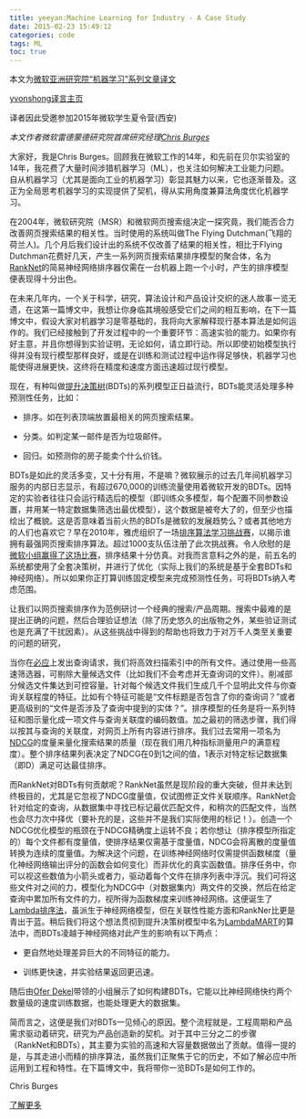 ```yaml
---
title: yeeyan:Machine Learning for Industry - A Case Study
date: 2015-02-23 15:49:12
categories: code
tags: ML
toc: true
---
```


本文为[微软亚洲研究院“机器学习”系列文章译文](http://www.msra.cn/zh-cn/research/machine-learning-group/default.aspx)

[yvonshong译言主页](http://user.yeeyan.com/articles/yvonshong/translation)

译者因此受邀参加2015年微软学生夏令营(西安)

<!-- more -->

*本文作者微软雷德蒙德研究院首席研究经理[Chris Burges](http://social.technet.microsoft.com/Profile/Chris%20Burges?WT.mc_id=Blog_MachLearn_General_DI)*

大家好，我是Chris Burges。回顾我在微软工作的14年，和先前在贝尔实验室的14年，我花费了大量时间涉猎机器学习（ML），也关注如何解决工业能力问题。自从机器学习（尤其是面向工业的机器学习）彰显其魅力以来，它也逐渐普及。这正为全局思考机器学习的实现提供了契机，得从实用角度兼算法角度优化机器学习。

在2004年，微软研究院（MSR）和微软网页搜索组决定一探究竟，我们能否合力改善网页搜索结果的相关性。当时使用的系统叫做The Flying Dutchman(飞翔的荷兰人)。几个月后我们设计出的系统不仅改善了结果的相关性，相比于Flying Dutchman花费好几天，产生一系列网页搜索结果排序模型的聚合体，名为[RankNet](http://research.microsoft.com/en-us/um/people/cburges/papers/ICML_ranking.pdf?WT.mc_id=Blog_MachLearn_General_DI)的简易神经网络排序器仅需在一台机器上跑一个小时，产生的排序模型便表现得十分出色。

在未来几年内，一个关于科学，研究，算法设计和产品设计交织的迷人故事一览无遗，在这第一篇博文中，我想让你身临其境般感受它们之间的相互影响，在下一篇博文中，假设大家对机器学习是零基础的，我将向大家解释现行基本算法是如何运作的。我们已经接触到了开发过程中的一个重要环节：高速实验的能力。如果你有好主意，并且你想得到实验证明，无论如何，请立即行动。所以即使初始模型执行得并没有现行模型那样良好，或是在训练和测试过程中运作得足够快，机器学习也能使得进展更快，这终将在精度和速度方面迅速超过现行模型。

现在，有种叫做[提升决策树](http://en.wikipedia.org/wiki/Gradient_boosted_decision_tree#Gradient_tree_boosting?WT.mc_id=Blog_MachLearn_General_DI)(BDTs)的系列模型正日益流行，BDTs能灵活处理多种预测性任务，比如：

- 排序。如在列表顶端放置最相关的网页搜索结果。

- 分类。如判定某一邮件是否为垃圾邮件。

- 回归。如预测你的房子能卖个什么价钱。


BDTs是如此的灵活多变，又十分有用，不是嘛？微软展示的过去几年间机器学习服务的内部日志显示，有超过670,000的训练流量使用着微软开发的BDTs。因特定的实验者往往只会运行精选后的模型（即训练众多模型，每个配置不同参数设置，并用某一特定数据集筛选出最优模型），这个数据是被夸大了的，但至少也描绘出了概貌。这是否意味着当前火热的BDTs是微软的发展趋势么？或者其他地方的人们也喜欢它？早在2010年，雅虎组织了一场[排序算法学习挑战赛](http://jmlr.org/proceedings/papers/v14/chapelle11a/chapelle11a.pdf?WT.mc_id=Blog_MachLearn_General_DI)，以揭示谁拥有最强网页搜索排序算法。超过1000支队伍注册了此次挑战赛。令人欣慰的是[微软小组赢得了这场比赛](http://research.microsoft.com/en-us/um/people/cburges/papers/YahooChallenge.pdf?WT.mc_id=Blog_MachLearn_General_DI)，排序结果十分仿真。对我而言意料之外的是，前五名的系统都使用了全套决策树，并进行了优化（实际上我们的系统是基于全套BDTs和神经网络）。所以如果你正打算训练固定模型来完成预测性任务，可将BDTs纳入考虑范围。</span>

让我们以网页搜索排序作为范例研讨一个经典的搜索/产品周期。搜索中最难的是提出正确的问题，然后合理验证想法（除了历史悠久的出版物之外，某些验证测试也是充满了干扰因素）。从这些挑战中得到的帮助也将致力于对万千人类至关重要的问题的研究，

当你在[必应](http://www.bing.com/?WT.mc_id=Blog_MachLearn_General_DI)上发出查询请求，我们将高效扫描索引中的所有文件。通过使用一些高速筛选器，可剔除大量候选文件（比如我们不会考虑并无查询词的文件）。削减部分候选文件集达到可控容量。针对每个候选文件我们生成几千个显明此文件与你查询关联程度的特征。比如有个特征可能是“文件标题是否包含了你的查询词？”或者更高级别的“文件是否涉及了查询中提到的实体？”。排序模型的任务是将一系列特征和图示量化成一项文件与查询关联度的编码数值。加之最初的筛选步骤，我们得以按其与查询的关联度，对网页上所有内容进行排序。我们过去常用一项名为[NDCG](http://en.wikipedia.org/wiki/Normalized_discounted_cumulative_gain#Normalized_DCG)的度量来量化搜索结果的质量（现在我们用几种指标测量用户的满意程度）。整个排序结果列表决定了NDCG在0到1之间的值，1表示对特定标记数据集（即D）满足可达最佳排序。

而RankNet对BDTs有何贡献呢？RankNet虽然是现阶段的重大突破，但并未达到终极目的，尤其是它忽视了NDCG度量值，仅试图修正文件关联顺序。RankNet会针对给定的查询，从数据集中寻找已标记最优匹配文件，和稍次的匹配文件，当然也会尽力次中择优（要补充的是，这些并不是我们实际使用的标记！）。创造一个NDCG优化模型的瓶颈在于NDCG精确度上运转不良；若你想让（排序模型所指定的）每个文件都有度量值，使排序结果仅需基于度量值，NDCG会将离散的度量值转换为连续的度量值。为解决这个问题，在训练神经网络时仅需提供函数梯度（量化神经网络输出评分的函数会如何变化）而非优化的真实函数值。排序任务中，你可以视这些数值为小箭头或者力，驱动着每个文件在排序列表中浮沉。我们可将这些文件对之间的力，模型化为NDCG中（对数据集内）两文件的交换，然后在给定查询中累加所有文件的力，视所得为函数梯度来训练神经网络。这便诞生了[Lambda排序法](http://research.microsoft.com/en-us/um/people/cburges/papers/YahooChallenge.pdf?WT.mc_id=Blog_MachLearn_General_DI)，虽派生于神经网络模型，但在关联性性能方面和RankNer比更是青出于蓝。稍后我们将这个想法贯彻到提升决策树模型中名为[LambdaMART](http://research.microsoft.com/en-us/um/people/cburges/papers/lambdaMART.pdf?WT.mc_id=Blog_MachLearn_General_DI)的算法中，而BDTs凌越于神经网络对此产生的影响有以下两点：

- 更自然地处理差异巨大的不同特征的能力。</span>

- 训练更快速，并实验结果返回更迅速。</span>

随后由[Ofer Dekel](http://research.microsoft.com/en-us/um/people/oferd/?WT.mc_id=Blog_MachLearn_General_DI)带领的小组展示了如何构建BDTs，它能以比神经网络快约两个数量级的速度训练数据，也能处理更大的数据集。

简而言之，这便是我们对BDTs一见倾心的原因。整个流程就是，工程周期和产品需求驱动着研究，研究为产品创造新的契机。对于其中三分之二的步骤（RankNet和BDTs），其主要为实验的高速和大容量数据做出了贡献。值得一提的是，与其走进小而精的排序算法，虽然我们正聚焦于它的历史，不如了解必应中所运用到工程和特性。在下篇博文中，我将带你一览BDTs是如何工作的。

Chris Burges

[了解更多](http://research.microsoft.com/en-us/people/cburges/?WT.mc_id=Blog_MachLearn_General_DI)

